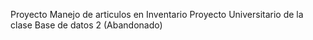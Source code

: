 Proyecto Manejo de articulos en Inventario
Proyecto Universitario de la clase Base de datos 2
(Abandonado)
